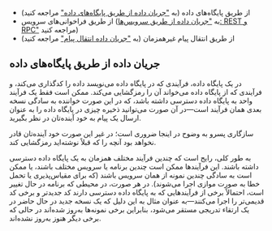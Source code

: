 * از طریق پایگاه‌های داده (به ["جریان داده از طریق پایگاه‌های داده"](#sec_encoding_dataflow_db) مراجعه کنید)
* از طریق فراخوانی‌های سرویس (به ["جریان داده از طریق سرویس‌ها: REST و RPC"](#sec_encoding_dataflow_rpc) مراجعه کنید)
* از طریق انتقال پیام غیرهمزمان (به ["جریان داده انتقال پیام"](#sec_encoding_dataflow_msg) مراجعه کنید)

## جریان داده از طریق پایگاه‌های داده

در یک پایگاه داده، فرآیندی که در پایگاه داده می‌نویسد داده را کدگذاری می‌کند، و فرآیندی که از پایگاه داده می‌خواند آن را رمزگشایی می‌کند. ممکن است فقط یک فرآیند واحد به پایگاه داده دسترسی داشته باشد، که در این صورت خواننده به سادگی نسخه بعدی همان فرآیند است—در آن صورت می‌توانید ذخیره چیزی در پایگاه داده را به عنوان ارسال یک پیام به خود آینده‌تان در نظر بگیرید.

سازگاری پسرو به وضوح در اینجا ضروری است؛ در غیر این صورت خود آینده‌تان قادر نخواهد بود آنچه را که قبلاً نوشته‌اید رمزگشایی کند.

به طور کلی، رایج است که چندین فرآیند مختلف همزمان به یک پایگاه داده دسترسی داشته باشند. این فرآیندها ممکن است چندین برنامه یا سرویس مختلف باشند، یا ممکن است به سادگی چندین نمونه از همان سرویس باشند (که برای مقیاس‌پذیری یا تحمل خطا به صورت موازی اجرا می‌شوند). در هر صورت، در محیطی که برنامه در حال تغییر است، احتمالاً برخی از فرآیندهایی که به پایگاه داده دسترسی دارند کد جدیدتر و برخی کد قدیمی‌تر را اجرا می‌کنند—به عنوان مثال به این دلیل که یک نسخه جدید در حال حاضر در یک ارتقاء تدریجی مستقر می‌شود، بنابراین برخی نمونه‌ها به‌روز شده‌اند در حالی که برخی دیگر هنوز به‌روز نشده‌اند.